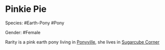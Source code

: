 # Pinkie Pie

Species: #Earth-Pony #Pony

Gender: #Female

Rarity is a pink earth pony living in [Ponyville](../places/ponyville), she lives in [Sugarcube Corner](../places/sugarcube-corner)
